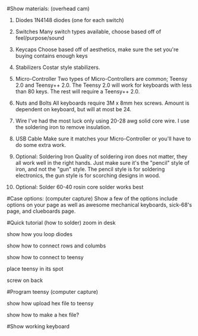 #Show materials: (overhead cam)

1. Diodes
1N4148 diodes (one for each switch)

2. Switches
Many switch types available, choose based off of feel/purpose/sound

3. Keycaps
Choose based off of aesthetics, make sure the set you're buying contains enough keys

4. Stabilizers
Costar style stabilizers.

5. Micro-Controller
Two types of Micro-Controllers are common; Teensy 2.0 and Teensy++ 2.0. The Teensy 2.0 will work for keyboards with less than 80 keys. The rest will require a Teensy++ 2.0.

6. Nuts and Bolts
All keyboards require 3M x 8mm hex screws. Amount is dependent on keyboard, but will at most be 24.

7. Wire
I've had the most luck only using 20-28 awg solid core wire. I use the soldering iron to remove insulation.

8. USB Cable
Make sure it matches your Micro-Controller or you'll have to do some extra work.

9. Optional: Soldering Iron
Quality of soldering iron does not matter, they all work well in the right hands. Just make sure it's the "pencil" style of iron, and not the "gun" style. The pencil style is for soldering electronics, the gun style is for scorching designs in wood.

10. Optional: Solder
60-40 rosin core solder works best

#Case options: (computer capture)
Show a few of the options include options on your page as well as awesome mechanical keyboards, sick-68's page, and clueboards page.

#Quick tutorial (how to solder) 
zoom in desk

show how you loop diodes

show how to connect rows and columbs

show how to connect to teensy

place teensy in its spot

screw on back

#Program teensy (computer capture)

show how upload hex file to teensy

show how to make a hex file?

#Show working keyboard
